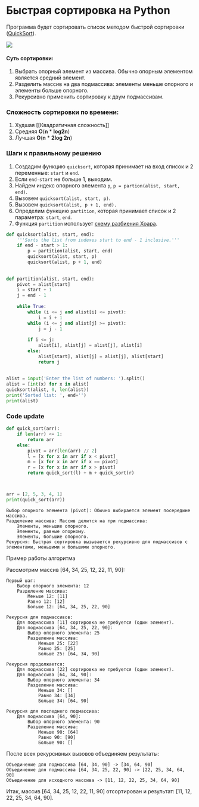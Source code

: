 # Быстрая сортировка на Python
Программа будет сортировать список методом быстрой сортировки ([QuickSort](https://en.wikipedia.org/wiki/Quicksort)).

![](https://pythonist.ru/wp-content/uploads/2020/05/quicksoft-1024x362.gif)

#### Суть сортировки:

1. Выбрать опорный элемент из массива. Обычно опорным элементом является средний элемент.
2. Разделить массив на два подмассива: элементы меньше опорного и элементы больше опорного.
3. Рекурсивно применить сортировку к двум подмассивам.

### **Сложность сортировки по времени:**

1. Худшая [[Квадратичная сложность]]
2. Средняя **O**(**n** * **log2n**)
3. Лучшая **O**(**n** * **2log 2n**)

### Шаги к правильному решению

1. Создадим функцию `quicksort`, которая принимает на вход список и 2 переменные: `start` и `end`.
2. Если `end-start` не больше 1, выходим.
3. Найдем индекс опорного элемента `p`, `p = partion(alist, start, end)`.
4. Вызовем `quicksort(alist, start, p)`.
5. Вызовем `quicksort(alist, p + 1, end).`
6. Определим функцию `partition`, которая принимает список и 2 параметра: `start`, `end`.
7. Функция `partition` использует [схему разбиения Хоара](https://www.geeksforgeeks.org/hoares-vs-lomuto-partition-scheme-quicksort/).

```python
def quicksort(alist, start, end):
    '''Sorts the list from indexes start to end - 1 inclusive.'''
    if end - start > 1:
        p = partition(alist, start, end)
        quicksort(alist, start, p)
        quicksort(alist, p + 1, end)
 
 
def partition(alist, start, end):
    pivot = alist[start]
    i = start + 1
    j = end - 1
 
    while True:
        while (i <= j and alist[i] <= pivot):
            i = i + 1
        while (i <= j and alist[j] >= pivot):
            j = j - 1
 
        if i <= j:
            alist[i], alist[j] = alist[j], alist[i]
        else:
            alist[start], alist[j] = alist[j], alist[start]
            return j
 
 
alist = input('Enter the list of numbers: ').split()
alist = [int(x) for x in alist]
quicksort(alist, 0, len(alist))
print('Sorted list: ', end='')
print(alist)
```


### Code update
```python
def quick_sort(arr):
    if len(arr) <= 1:
        return arr
    else:
        pivot = arr[len(arr) // 2]
        l = [x for x in arr if x < pivot]
        m = [x for x in arr if x == pivot]
        r = [x for x in arr if x > pivot]
        return quick_sort(l) + m + quick_sort(r) 



arr = [2, 5, 3, 4, 1]
print(quick_sort(arr))
```

    Выбор опорного элемента (pivot): Обычно выбирается элемент посередине массива.
    Разделение массива: Массив делится на три подмассива:
        Элементы, меньшие опорного.
        Элементы, равные опорному.
        Элементы, большие опорного.
    Рекурсия: Быстрая сортировка вызывается рекурсивно для подмассивов с элементами, меньшими и большими опорного.

Пример работы алгоритма

Рассмотрим массив [64, 34, 25, 12, 22, 11, 90]:

    Первый шаг:
        Выбор опорного элемента: 12
        Разделение массива:
            Меньше 12: [11]
            Равно 12: [12]
            Больше 12: [64, 34, 25, 22, 90]

    Рекурсия для подмассивов:
        Для подмассива [11] сортировка не требуется (один элемент).
        Для подмассива [64, 34, 25, 22, 90]:
            Выбор опорного элемента: 25
            Разделение массива:
                Меньше 25: [22]
                Равно 25: [25]
                Больше 25: [64, 34, 90]

    Рекурсия продолжается:
        Для подмассива [22] сортировка не требуется (один элемент).
        Для подмассива [64, 34, 90]:
            Выбор опорного элемента: 34
            Разделение массива:
                Меньше 34: []
                Равно 34: [34]
                Больше 34: [64, 90]

    Рекурсия для последнего подмассива:
        Для подмассива [64, 90]:
            Выбор опорного элемента: 90
            Разделение массива:
                Меньше 90: [64]
                Равно 90: [90]
                Больше 90: []

После всех рекурсивных вызовов объединяем результаты:

    Объединение для подмассива [64, 34, 90] -> [34, 64, 90]
    Объединение для подмассива [64, 34, 25, 22, 90] -> [22, 25, 34, 64, 90]
    Объединение для исходного массива -> [11, 12, 22, 25, 34, 64, 90]

Итак, массив [64, 34, 25, 12, 22, 11, 90] отсортирован и результат: [11, 12, 22, 25, 34, 64, 90].